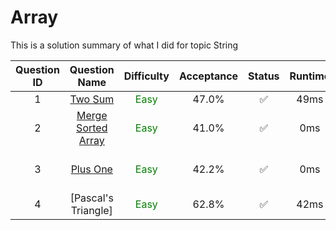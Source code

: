 # Array


This is a solution summary of what I did for topic String

Question ID | Question Name | Difficulty | Acceptance | Status | Runtime | Memory | Updated Runtime | Updated Memory
:---------: | :-----------: | :--------: | :--------: | :----: | :-----: | :----: | :-------------: | :------------:
1 | [Two Sum](https://github.com/Xinyi-Wang99/Leetcode_code/blob/main/String/twoSum.java) | <font color = green> Easy </font> | 47.0% | ✅ | 49ms  | 39MB | 3ms | 39.7MB
2 | [Merge Sorted Array](https://github.com/Xinyi-Wang99/Leetcode_code/blob/main/String/mergeSortedArray.java) | <font color = green> Easy </font> | 41.0% | ✅ | 0ms | 39MB | 0ms | 39.6MB
3 | [Plus One](https://github.com/Xinyi-Wang99/Leetcode_code/blob/main/Array/plusOne.java) | <font color = green> Easy </font> | 42.2% | ✅ | 0ms | 37.3MB | Basically same idea | No updated version
4 | [Pascal's Triangle] | <font color = green> Easy </font> | 62.8% | ✅ | 42ms | 13.9MB

